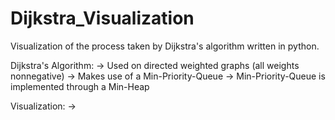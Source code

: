 # Dijkstra_Visualization
Visualization of the process taken by Dijkstra's algorithm written in python.

Dijkstra's Algorithm:
    -> Used on directed weighted graphs (all weights nonnegative) 
    -> Makes use of a Min-Priority-Queue
    -> Min-Priority-Queue is implemented through a Min-Heap

Visualization:
    ->
